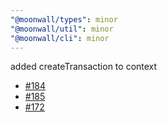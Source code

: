 ```yaml
---
"@moonwall/types": minor
"@moonwall/util": minor
"@moonwall/cli": minor
---
```


added createTransaction to context
- [#184](https://github.com/Moonsong-Labs/moonwall/issues/184)
- [#185](https://github.com/Moonsong-Labs/moonwall/issues/185)
- [#172](https://github.com/Moonsong-Labs/moonwall/issues/172)
